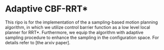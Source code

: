 # Adaptive CBF-RRT* 
This ripo is for the implementation of the a sampling-based motion planning algorithm, in which we utilize control barrier function as a low level local planner for RRT*. Furthermore, we equip the algorithm with adaptive sampling procedure to enhance the sampling in the configuration space. For details refer to [the arxiv paper]. 

